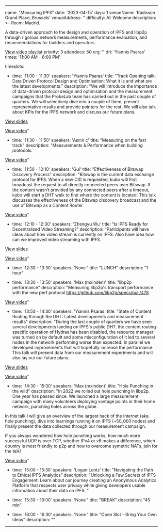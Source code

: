 ---

name: "Measuring IPFS"
date: '2023-04-15'
days: 1
venueName: 'Radisson Grand Place, Brussels'
venueAddress: ''
difficulty: All Welcome
description: >-
  Room: Madrid.
  
  A data-driven approach to the design and operation of IPFS and libp2p through rigorous network measurements, performance evaluation, and recommendations for builders and operators.  
  
  [View video playlist](https://youtube.com/playlist?list=PLuhRWgmPaHtQkkbiq-PbIkt9_S2NjJz6x)
priority: 3
attendees: 50
org: ''
dri: 'Yiannis Psaras'
times: '11:00 AM - 6:00 PM'

timeslots:
  - time: '11:00 - 11:30'
    speakers: 'Yiannis Psaras'
    title: "Track Opening talk: Data Driven Protocol Design and Optimisation: What it is and what are the latest developments."
    description: "We will introduce the importance of data-driven protocol design and optimisation and the measurement campaigns that the ProbeLab team has carried out in the past couple of quarters. We will selectively dive into a couple of them, present representative results and provide pointers for the rest. We will also talk about KPIs for the IPFS network and discuss our future plans.

<a href='https://ipfsthing.slack.com/files/U03P35Q59HR/F053DBG9TT5/ipfs_thing_2023_-_measurements_track_opening_talk.pdf'>View slides</a>

<a href='https://youtu.be/O8Nk1FN04Q8'>View video</a>"

  - time: '11:30 - 11:50'
    speakers: 'Asmir c'
    title: "Measuring on the fast track"
    description: "Measurements & Performance when building protocols.

<a href='https://youtu.be/tZmcNktfoxw'>View video</a>"

  - time: '11:50 - 12:10'
    speakers: 'Gui'
    title: "Effectiveness of Bitswap Discovery Process"
    description: "Bitswap is the current data exchange protocol for IPFS. When a new CID is requested, kubo will first broadcast the request to all directly connected peers over Bitswap. If the content wasn’t provided by any connected peers after a timeout, kubo will start a DHT walk to find where the content is located. This talk discusses the effectiveness of the Bitswap discovery broadcast and the use of Bitswap as a Content Router.

<a href='https://youtu.be/zppddk2O9UQ'>View video</a>"

  - time: '12:10 - 12:30'
    speakers: 'Zhengyu Wu'
    title: "Is IPFS Ready for Decentralized Video Streaming?"
    description: "Participants will have ideas about how video stream is currently on IPFS. Also have idea how can we improved video streaming with IPFS.

<a href='QmQKz2gJ6zwpU8pV36U2HKsh2t6FV6TsY45aKWSTksW1uG'>View slides</a>

<a href='https://youtu.be/MuBFNnZeH08'>View video</a>"

  - time: '12:30 - 13:30'
    speakers: 'None '
    title: "LUNCH"
    description: "1 hour"

  - time: '13:30 - 13:50'
    speakers: 'Max (mxinden)'
    title: "libp2p performance"
    description: "Measuring libp2p's transport performance with the new perf protocol https://github.com/libp2p/specs/pull/478.

<a href='https://youtu.be/2h9jth3nvJw'>View video</a>"

  - time: '13:50 - 14:30'
    speakers: 'Yiannis Psaras'
    title: "State of Content Routing through the DHT: Latest developments and measurement results"
    description: "During the last couple of quarters we have seen several developments landing on IPFS's public DHT: the content routing-specific operation of Hydras has been disabled, the resource manager was turned on by default and some misconfiguration of it led to several nodes in the network performing worse than expected. In parallel we developed improvements that will hopefully increase the performance. This talk will present data from our measurement experiments and will also lay out our future plans.

<a href='https://ipfsthing.slack.com/files/U03P35Q59HR/F053G8U7CMA/ipfs_thing_2023_-_state_of_dht_content_routing_through_measurements.pdf'>View slides</a>

<a href='https://youtu.be/8cGEjdCfm14'>View video</a>"

  - time: '14:30 - 15:00'
    speakers: 'Max (mxinden)'
    title: "Hole Punching in the wild"
    description: "In 2022 we rolled out hole punching in libp2p. One year has passed since. We launched a large measurement campaign with many volunteers deploying vantage points in their home network, punching holes across the globe.

In this talk I will give an overview of the largest hack of the internet (aka. hole punching), dive into learnings running it on IPFS (~50_000 nodes) and finally present the data collected through our measurement campaign.

If you always wondered how hole punching works, how much more successful UDP is over TCP, whether IPv4 or v6 makes a difference, which country is most friendly to p2p and how to overcome symetric NATs, join for the talk!

<a href='https://youtu.be/R-ToBsdlEk4'>View video</a>"

  - time: '15:00 - 15:30'
    speakers: 'Logan Lentz'
    title: "Navigating the Path to Ethical IPFS Analytics"
    description: "Unlocking a Few Secrets of IPFS Engagement: Learn about our journey creating an Anonymous Analytics Platform that respects user privacy while giving developers usable information about their data on IPFS. "

  - time: '15:30 - 16:00'
    speakers: 'None '
    title: "BREAK"
    description: "45 min"

  - time: '16:00 - 16:30'
    speakers: 'None '
    title: "Open Slot - Bring Your Own Ideas"
    description: ""

---